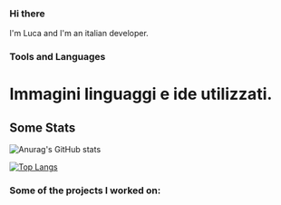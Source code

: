 ### Hi there
I'm Luca and I'm an italian developer.

### Tools and Languages

# Immagini linguaggi e ide utilizzati.

## Some Stats

<!-- Aggiungere stats github -->

<!-- ![Anurag's GitHub stats](https://github-readme-stats.vercel.app/api?username=LucaR01&count_private=true) -->
![Anurag's GitHub stats](https://github-readme-stats.vercel.app/api?username=LucaR01&show_icons=true&count_private=true&theme=darcula)



<!-- Aggiungere stats languages -->
[![Top Langs](https://github-readme-stats.vercel.app/api/top-langs/?username=LucaR01&layout=compact&langs_count=6)](https://github.com/anuraghazra/github-readme-stats)



### Some of the projects I worked on:
